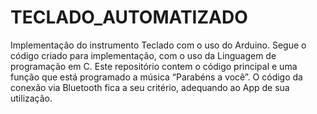 # TECLADO_AUTOMATIZADO
Implementação do instrumento Teclado com o uso do Arduino. Segue o código criado para implementação, com o uso da Linguagem de programação em C. Este repositório contem o código principal e uma função que está programado a música “Parabéns a você”. O código da conexão via Bluetooth fica a seu critério, adequando ao App de sua utilização.
